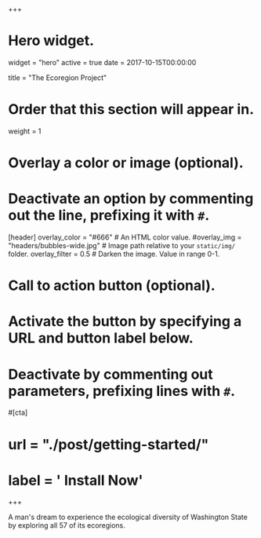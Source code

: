 +++
# Hero widget.
widget = "hero"
active = true
date = 2017-10-15T00:00:00

title = "The Ecoregion Project"

# Order that this section will appear in.
weight = 1

# Overlay a color or image (optional).
#   Deactivate an option by commenting out the line, prefixing it with `#`.
[header]
  overlay_color = "#666"  # An HTML color value.
  #overlay_img = "headers/bubbles-wide.jpg"  # Image path relative to your `static/img/` folder.
  overlay_filter = 0.5  # Darken the image. Value in range 0-1.

# Call to action button (optional).
#   Activate the button by specifying a URL and button label below.
#   Deactivate by commenting out parameters, prefixing lines with `#`.
#[cta]
#  url = "./post/getting-started/"
#  label = '<i class="fas fa-download"></i> Install Now'
+++

A man's dream to experience the ecological diversity of Washington State by exploring all 57 of its ecoregions.
